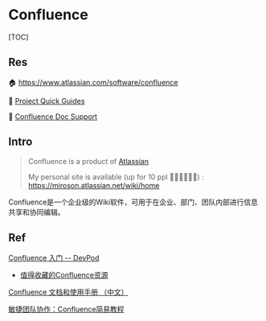 # Confluence

[TOC]



## Res
🏠 https://www.atlassian.com/software/confluence

📂 [Project Quick Guides](https://www.atlassian.com/software/confluence/guides)

📂 [Confluence Doc Support](https://confluence.atlassian.com/doc/tutorial-navigate-confluence-251005338.html)



## Intro
> Confluence is a product of [Atlassian](https://www.atlassian.com)
>
> My personal site is available  (up for 10 ppl 🧑‍🤝‍🧑🧑‍🤝‍🧑) : https://miroson.atlassian.net/wiki/home

Confluence是一个企业级的Wiki软件，可用于在企业、部门、团队内部进行信息共享和协同编辑。



## Ref
[Confluence 入门 -- DevPod](https://doc.devpod.cn/conf/confluence-7208961.html)
- [值得收藏的Confluence资源](https://doc.devpod.cn/conf/confluence-7208963.html)

[Confluence 文档和使用手册 （中文）](https://www.cwiki.us/display/CONFLUENCEWIKI/Tutorial%3A+Navigate+Confluence)

[敏捷团队协作：Confluence简易教程](https://debugtalk.com/post/confluence-simple-tutorial/)

